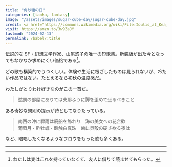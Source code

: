 ```yaml
---
title: "角砂糖の日"
categories: [tanka, fantasy]
image: "/assets/images/sugar-cube-day/sugar-cube-day.jpg"
credit: <a href="https://commons.wikimedia.org/wiki/File:Ioulis_at_Kea_(Tzia)_Island_-_panoramio_(1).jpg">Michael Paraskevas</a>, <a href="https://creativecommons.org/licenses/by-sa/3.0">CC BY-SA 3.0</a>, via Wikimedia Commons
visit: https://amzn.to/3w9ZaJY
lastmod: "2024-02-13"
permalink: /babel/:title
---
```


伝説的な SF・幻想文学作家、山尾悠子の唯一の短歌集。新装版が出た今となってもなかなか求めにくい価格である[^1]。

どの歌も構築的でうつくしい。体験や生活に根ざしたものは見られないが、冷たい作品ではない。たとえるなら初秋の温度感だ。

わたしがとりわけ好きなのがこの一首だ。

> 懲罰の部屋にありては支那ふうに脚を歪めて坐るべきこと

ある奇妙な規則の提示が詩としてなりたっている。

> 南西の沖に驟雨は廃船を飾れり　海の美女への花合歓  
> 葡萄月・酢牡蠣・酸触白真珠　歯に貝殻の硬さ欲る夜は

など、暗唱したくなるようなフロウをもった歌も多くある。

---

[^1]: わたしは実はこれを持っていなくて、友人に借りて読ませてもらった。
